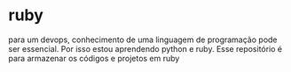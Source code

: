 # ruby
para um devops, conhecimento de uma linguagem de programação pode ser essencial. Por isso estou aprendendo python e ruby. Esse repositório é para armazenar os códigos e projetos em ruby
